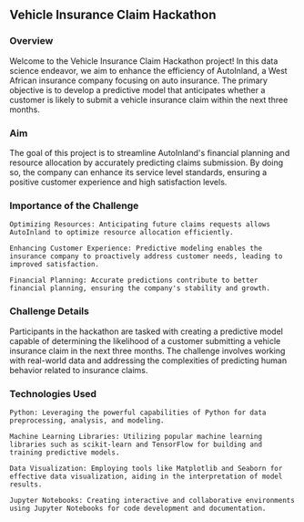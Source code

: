 ## Vehicle Insurance Claim Hackathon
### Overview

Welcome to the Vehicle Insurance Claim Hackathon project! In this data science endeavor, we aim to enhance the efficiency of AutoInland, a West African insurance company focusing on auto insurance. The primary objective is to develop a predictive model that anticipates whether a customer is likely to submit a vehicle insurance claim within the next three months.
### Aim

The goal of this project is to streamline AutoInland's financial planning and resource allocation by accurately predicting claims submission. By doing so, the company can enhance its service level standards, ensuring a positive customer experience and high satisfaction levels.
### Importance of the Challenge

    Optimizing Resources: Anticipating future claims requests allows AutoInland to optimize resource allocation efficiently.

    Enhancing Customer Experience: Predictive modeling enables the insurance company to proactively address customer needs, leading to improved satisfaction.

    Financial Planning: Accurate predictions contribute to better financial planning, ensuring the company's stability and growth.

### Challenge Details

Participants in the hackathon are tasked with creating a predictive model capable of determining the likelihood of a customer submitting a vehicle insurance claim in the next three months. The challenge involves working with real-world data and addressing the complexities of predicting human behavior related to insurance claims.
### Technologies Used

    Python: Leveraging the powerful capabilities of Python for data preprocessing, analysis, and modeling.

    Machine Learning Libraries: Utilizing popular machine learning libraries such as scikit-learn and TensorFlow for building and training predictive models.

    Data Visualization: Employing tools like Matplotlib and Seaborn for effective data visualization, aiding in the interpretation of model results.

    Jupyter Notebooks: Creating interactive and collaborative environments using Jupyter Notebooks for code development and documentation.

